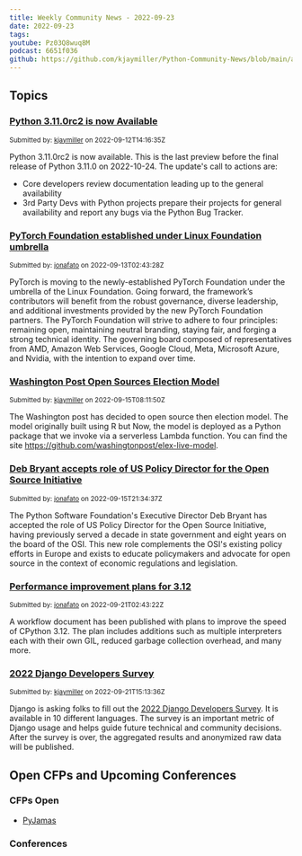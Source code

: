 ```yaml
---
title: Weekly Community News - 2022-09-23
date: 2022-09-23
tags: 
youtube: Pz03Q8wuq8M
podcast: 6651f036
github: https://github.com/kjaymiller/Python-Community-News/blob/main/app/content/2022-09-23.md
---
```


## Topics

### [Python 3.11.0rc2 is now Available](https://api.github.com/repos/kjaymiller/Python-Community-News/issues/115)

<small>Submitted by: [kjaymiller](https://github.com/kjaymiller) on 2022-09-12T14:16:35Z</small>

Python 3.11.0rc2 is now available. This is the last preview before the final release of Python 3.11.0 on 2022-10-24.
The update's call to actions are:
- Core developers review documentation leading up to the general availability
- 3rd Party Devs with Python projects prepare their projects for general availability and report any bugs via the Python Bug Tracker.


### [PyTorch Foundation established under Linux Foundation umbrella](https://api.github.com/repos/kjaymiller/Python-Community-News/issues/116)

<small>Submitted by: [jonafato](https://github.com/jonafato) on 2022-09-13T02:43:28Z</small>

PyTorch is moving to the newly-established PyTorch Foundation under the umbrella of the Linux Foundation.
Going forward, the framework’s contributors will benefit from the robust governance, diverse leadership, and additional investments provided by the new PyTorch Foundation partners. The PyTorch Foundation will strive to adhere to four principles: remaining open, maintaining neutral branding, staying fair, and forging a strong technical identity.
The governing board composed of representatives from AMD, Amazon Web Services, Google Cloud, Meta, Microsoft Azure, and Nvidia, with the intention to expand over time.


### [Washington Post Open Sources Election Model](https://api.github.com/repos/kjaymiller/Python-Community-News/issues/117)

<small>Submitted by: [kjaymiller](https://github.com/kjaymiller) on 2022-09-15T08:11:50Z</small>

The Washington post has decided to open source then election model.
The model originally built using R but Now, the model is deployed as a Python package that we invoke via a serverless Lambda function.
You can find the site https://github.com/washingtonpost/elex-live-model.


### [Deb Bryant accepts role of US Policy Director for the Open Source Initiative](https://api.github.com/repos/kjaymiller/Python-Community-News/issues/118)

<small>Submitted by: [jonafato](https://github.com/jonafato) on 2022-09-15T21:34:37Z</small>

The Python Software Foundation's Executive Director Deb Bryant has accepted the role of US Policy Director for the Open Source Initiative, having previously served a decade in state government and eight years on the board of the OSI. This new role complements the OSI's existing policy efforts in Europe and exists to educate policymakers and advocate for open source in the context of economic regulations and legislation.


### [Performance improvement plans for 3.12](https://api.github.com/repos/kjaymiller/Python-Community-News/issues/121)

<small>Submitted by: [jonafato](https://github.com/jonafato) on 2022-09-21T02:43:22Z</small>

A workflow document has been published with plans to improve the speed of CPython 3.12. The plan includes additions such as multiple interpreters each with their own GIL, reduced garbage collection overhead, and many more.


### [2022 Django Developers Survey](https://api.github.com/repos/kjaymiller/Python-Community-News/issues/122)

<small>Submitted by: [kjaymiller](https://github.com/kjaymiller) on 2022-09-21T15:13:36Z</small>

Django is asking folks to fill out the [2022 Django Developers Survey](https://surveys.jetbrains.com/s3/w-django-developers-survey-2022). It is available in 10 different languages.
The survey is an important metric of Django usage and helps guide future technical and community decisions.
After the survey is over, the aggregated results and anonymized raw data will be published.



## Open CFPs and Upcoming Conferences
### CFPs Open

- [PyJamas](https://pyjamas.live)


### Conferences
